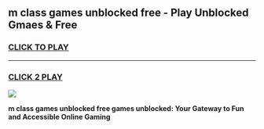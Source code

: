 
## m class games unblocked free - Play Unblocked Gmaes & Free
<h3>
<a href="https://news.freeplayer.one?title=m_class_games_unblocked_free&ref=23F">CLICK TO PLAY</a></h3>
<hr>

<h3>
<a href="https://news.freeplayer.one?title=m_class_games_unblocked_free&ref=23F">CLICK 2 PLAY</a>
  
</h3>

<a href="https://news.freeplayer.one?title=m_class_games_unblocked_free&ref=23F/"><img src="https://clearcache.store/games.png"></a>


**m class games unblocked free games unblocked: Your Gateway to Fun and Accessible Online Gaming**
